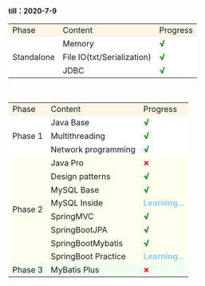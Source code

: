 **till：2020-7-9**

<table>
    <tr>
        <td bgcolor="oldlace">Phase</td>
        <td bgcolor="oldlace">Content</td>
        <td bgcolor="oldlace">Progress</td>
    </tr>
    <tr>
        <td bgcolor="white" rowspan="3">Standalone</td>
        <td bgcolor="white">Memory</td>
        <td bgcolor="white"><font size=4 color="green"><b>√</b></font></td>
    </tr>
    <tr>
        <td bgcolor="white">File IO(txt/Serialization)</td>
        <td bgcolor="white"><font size=4 color="green"><b>√</b></font></td>
    </tr>
    <tr>
        <td bgcolor="white">JDBC</td>
        <td bgcolor="white"><font size=4 color="green"><b>√</b></font></td>
    </tr>
</table>

​    

<table>
    <tr>
        <td bgcolor="oldlace">Phase</td>
        <td bgcolor="oldlace">Content</td>
        <td bgcolor="oldlace">Progress</td>
    </tr>
    <tr>
        <td bgcolor="white" rowspan="3">Phase 1</td>
        <td bgcolor="white">Java Base</td>
        <td bgcolor="white"><font size=4 color="green"><b>√</b></font></td>
    </tr>
    <tr>
        <td bgcolor="white">Multithreading</td>
        <td bgcolor="white"><font size=4 color="green"><b>√</b></font></td>
    </tr>
    <tr>
        <td bgcolor="white">Network programming</td>
        <td bgcolor="white"><font size=4 color="green"><b>√</b></font></td>
    </tr>
    <tr>
        <td bgcolor="ivory" rowspan="8">Phase 2</td>
        <td bgcolor="ivory">Java Pro</td>
        <td bgcolor="ivory"><font size=4 color="red"><b>×</b></font></td>
    </tr>
    <tr>
        <td bgcolor="ivory">Design patterns</td>
        <td bgcolor="ivory"><font size=4 color="green"><b>√</b></font></td>
    </tr>
    <tr>
        <td bgcolor="ivory">MySQL Base</td>
        <td bgcolor="ivory"><font size=4 color="green"><b>√</b></font></td>
    </tr>
    <tr>
        <td bgcolor="ivory">MySQL Inside</td>
        <td bgcolor="ivory"><font color="lightskyblue"><b>Learning...</b></font></td>
    </tr>
    <tr>
        <td bgcolor="ivory">SpringMVC</td>
        <td bgcolor="ivory"><font size=4 color="green"><b>√</b></font></td>
    </tr>
    <tr>
        <td bgcolor="ivory">SpringBootJPA</td>
        <td bgcolor="ivory"><font size=4 color="green"><b>√</b></font></td>
    </tr>
    <tr>
        <td bgcolor="ivory">SpringBootMybatis</td>
        <td bgcolor="ivory"><font size=4 color="green"><b>√</b></font></td>
    </tr>
    <tr>
        <td bgcolor="ivory">SpringBoot Practice</td>
        <td bgcolor="ivory"><font color="lightskyblue"><b>Learning...</b></font></td>
    </tr>
    <tr>
        <td bgcolor="honeydew" rowspan="1">Phase 3</td>
        <td bgcolor="honeydew">MyBatis Plus</td>
        <td bgcolor="honeydew"><font size=4 color="red"><b>×</b></font></td>
    </tr>
</table>



